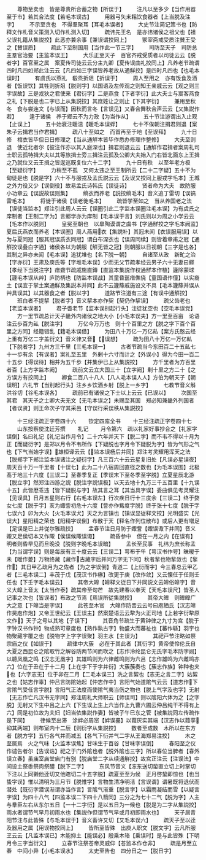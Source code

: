 <!-- { "loadSidebar": true } -->
　　尊物至卖也　皆是尊贵所合蓄之物【所误于】
　　注凡以至多少【当作用器至于市】若其合法度【若毛本误古】
　　用器弓矢耒耜饮食器者【上当脱及注字】
　　不示至贪也　不得羣聚耳【耳毛本误者】
　　大史节注简记策书也【防释文作札音义策测入切作札测入切】
　　疏讳先王名　是亦讳诸侯之祖父也【祖父误礼籍从集説挍】此恶亦兼余事【兼误谓挍同上】
　　冢宰斋戒受质注賛王受之【賛误质】
　　疏此下至制国用【当作此一节三字】
　　司防至天子　司防总主羣官治要【主监本误王】
　　大乐正至天子　百官齐戒受质者以司徒云云【脱者字】百官至之属　案夏传司徒云云分主九卿【夏传误曲礼挍同上】凡养老节疏谓四时凡四如郑此注云云【凡四如三字误皆养老故从通觧挍】是四时凡四也【也毛本误时】
　　有虞氏以燕礼　殽烝折爼【折误于】
　　周人至用之　亦有饭食及酒者【饭误饮】其牲则折爼【脱则字】以国语及左传观之则知王亲戚云云【观之则三字误故】三是戎狄之君使来【君衍字】二是燕食【下者字衍】此大夫士与賔客燕食之礼【下脱是也二字已上从集説挍】其庶姓让之则止【下其字衍】
　　兼用至秋冬　食与尝连文【与误而】因秋而言冬【言误见】又春合舞秋合声云云【又集説作若】
　　逹于诸侯　养于郷云不为力政【为当作从】
　　五十节注游谓出入止观【止误上】
　　五十始衰注暖温【暖毛本误蜉】
　　七十不俟朝注揖君则退【案朱子云揖君当作君揖】
　　疏八十至如之　而首再至于地【至误拜】
　　九十日修　棺衣皆毕但日日修理之【当从通觧本皆毕作悉办修理作整修】
　　大夫至则退　使近北者尔【彼注作亦以其入庭深也】揖君则退云云【通觧作君揖者案周礼司士职云孤特揖大夫以其等旅揖士旁三揖注云孤及公卿大夫始入门右皆北面东上王揖之乃就位又云王揖之皆逡巡既复位六十二字】
　　九十日有秩　以至年老方极【至疑衍字】
　　力稍至不孤　又何太违之至王制所云【二十二字疑】五十不为甸徒是也【脱是字】六十不与服戎及孟氏説云云【及误又挍同上服戎字毛本】王城之外力役又少【误倒役】故易孟氏诗韩氏【误徒诗】
　　贤者命为大夫　故防服小功章云【误説故误则集】
　　缟衣而养老【説挍缟毛本】音义追丁雷切【误镐雷毛本】
　　将徙于诸侯【误老徙毛本】
　　疏皆学至如之　当从养国老之法【误徒当监本】郑注引此周人云云【误圏引此二字监本误圈注毛本误】为有虞氏之庠制者【王制二字为】言郷学亦为庠制【毛本误于言】刘氏则以为周之小学云云【毛本作以脱则】
　　皇冕至朝也　以臯陶谟谓之虞书【字通觧挍之字毛本阙监】夏后氏燕衣而养老【本误圈】周人燕用衣【集説补】其冠未闻【衣误服用误】以为与夏同冠【服其冠误质衣同冠】谓白布深衣也【误周同续】则皆着章甫之冠【通觧挍误叠白字通】诸侯各以为朝服【觧无皆之冠】则朝服以日视朝【三字是也各】其制之异亦未闻【毛本误】追犹堆也【名下脱一朝】
　　自诸至从政　新甿之治【字亦衍】王肃及庾氏等【字堆毛本误】少而无父节疏孝经云男子六十无妻曰鳏【孝经下当脱注字】瘖聋节疏戚施直鏄【直监本集説作权通觧本作植】籧除蒙球【籧毛本误从艸】庐防柄也【防监本误战】其童昏嚚瘖僬侥【童国语作僮】以实裔土【误宜于掌土案通觧及集説本并同】此不云籧篨戚施设文不具【毛本籧篨并误从艸具误其】以其器食之者【脱以字】
　　道路节注道有三途【有误中通觧挍】
　　班白者不提挈【脱者字】音义挈本亦作契【契仍作挈误】
　　疏父齿老也【老监本误者】
　　君子耆老节【监本误别起行头】注徒犹空也【空毛本误党】
　　方一里节疏总计天子畿外内诸侯之地大小【小毛本误夫】方一里至百亩　论语注云歩百为畆【脱注字】
　　万亿今万万也　则十个百里之方【脱之字下百个百里之方同】经籍错乱【籍毛本误借】
　　为田八十万亿一万亿畆【案方氏慤云经上重有万亿二字盖衍文】音义律又音【误想】
　　疏为田八十万亿一万亿畆【下脱者字】九州方三千里【三毛本误一】
　　古者节疏当今东田百二十五畆七十一歩有余【有误者】案礼至五里　外剰十六寸而计之【外误小】得为今田一百二十五歩【得误待】相并为五千歩【并集伊已上从集説挍】
　　方千里者为方百里者百【上方字监本阙】
　　疏前文云立大国三十【立字阙】剰十里之方二十【之方误方有挍同上】
　　卿食二百八十八人【八人毛本误人人】方伯为朝天子【朝误明】六礼节【当别起行头】注乡乡饮酒乡射【脱上一乡字】
　　七教节音义斛洪谷切【谷毛本误各】
　　疏前已有诸侯之下士以上云云【已误以】
　　次国至其君　其天子之士卿大夫无文【无毛本误之】未赐至其国　郑必知兼畿外列国者【者误贤】则王命次子守其采邑【守误行采误秩从集説挍】

　　十三经注疏正字卷四十六
　　钦定四库全书
　　十三经注疏正字卷四十七
　　山东按察使沈廷芳撰
　　礼记
　　月令第六　疏以礼家好事抄合之【礼家字误倒】名曰礼记【礼记当作月令】二十六年并天下【脱二字】而不韦不得以十月为正【而疑衍字】是郑以月令不韦所作【下疑脱也字月令下疑脱为字】皆为气形之气也【下气当始字误】雄桓译云云【监本误杨后并同】郑注考灵耀用浑天之法【脱郑字下郑注监本误诸注之疑衍字】凡三百六十云云星复旧处【凡误必星误夜】周天百十万一千里者【十误七】此为二十八宿周回直径之数也【为毛本误围】北极髙于地三十六度【三误二】至春季复正【季误末下至冬季至字脱】立夏星辰北游【脱立字】然郑注四游之説【脱注字説误极】以天去地十九万三千五百里【十九误十五】此皆厯乖违【皆下疑脱与字】故其言之耳【其当具字误】委曲俱见考灵耀注【见误具】日月五星则右行【右毛本误左】行次疾日行十三度余【三误二】终于婺女七度【脱于字】亥为娵訾初危十六度【訾亦作觜度字脱】终于张十七度【脱于字七误六】卯为大火【火毛本误犬】天之为言镇也【镇误显従释文挍】光明盛实【光误大】星阳精之荣也【阳精字误倒】布散于天【释名作列位散布】或后人更有増足【足误是已上并従尔雅疏挍】
　　孟春节注日月防于娵訾【娵误诹下并同】音义娵又足侯切本又作陬【侯误候陬误诹】
　　疏昏参中　但在一月之内【在误有】明者则昏早见而旦晚没【脱则字晚毛本误暗】
　　孟长至民事　礼纬为庶长称孟【为当谓字误】则是每辰有三十度云云【三误二】萼布于午【萼汉书作咢】昧暧于未【暧作薆】万物终藏【藏作古藏字后并同万字无下同】秋者揫也物揫敛也【揫作】其日甲乙疏月为之佐者【为之字误倒】青道二【上衍而字】今三春总云甲乙者【三毛本误二】丰茂于戊【茂汉书作楙】改更于庚【改作敛】又云懐任于任则壬任也【下壬字毛本误云】
　　其帝大皥【皥释文従日下并同説文云皥俗皥字】音义大皥上音太【太当作泰】疏其帝至句芒　故先建春以奉天【天毛本误尺】皆圣人记事之次也【皆误者】布政之节焉【焉误所従集説挍】
　　其帝大皥　则皥皥广大之意【下皥当是字误】
　　此苍至木官　大皥作防罟云云号曰庖牺氏【汉志皥作昊庖作炮】又帝王世纪云【王误主】然案楚语云云犂为火正司地【上若字衍犂原文作】天子之号以其地【子误下】
　　其音角节疏生于黄钟律之九寸为宫【脱于字钟汉书作钟】物成熟可章度也【熟作孰古字】物盛大而蕃祉也【蕃作緐】羽宇也物聚藏宇覆之也【脱物字上字字误聚】羽主水【主误为】
　　其祀戸节注略如祭宗庙之仪【如误于】
　　疏律中大蔟　必在于其此者【其衍字】黄帝使伶伦氏自大夏之西昆仑之隂取竹之解谷防两节间而吹之【志作泠纶昆仑无氏字毛本防字阙】以聼凤凰之鸣【汉志无凰字】其雄鸣则为六律雌鸣则为六吕【志作雄鸣为六雌鸣亦六】位在于丑在于十二月【上在字下于字并衍】大蔟蔟奏也【蔟志作族】钟种也夹也【六字志无】位于卯在二月【二毛本误三】洗之言絜也【志无之言二字】姑絜之也【姑志作辜】仲吕言防隂始起【仲志作中】言阳气始道隂气云云【道志作下言隂气受任言字脱】言阳气正法度而使隂气夷当伤之物也【脱上气字及也字】无射【无志作亡凡汉书无字同】郑注周礼大师职云【师误司】则以隂阳六体为之【之字脱】无射又下生中吕之上六【下生误上生上六当作上九曹六圃云仲吕纯干不得有上六】同是初位故为夫妇【妇当依集説作妻】皆被子午巳东之管【被集説同左传疏作是下同】
　　律候至出滞　涂衅必周宻【衅误亹】以葭灰实其端【汉志作以葭莩抑其两端】则布室内十二辰【则衍字从集説挍】
　　数者至成数　木所以在东方者【脱方字】五行各气并而减五【各气下衍并气二字从玊海郑易注挍】
　　木之至属焉　火之气味【火监本误焦】甘味生于百谷【甘味字误倒】
　　春阳至之仪　作谴告者尔【告误诰】祀之于门外隂也者【脱外隂也三字】所以春位当脾者【春外误立春】虽庙室庙堂庙门有别【脱庙堂二字从续通觧挍】故宫正注云【注误法】中间设主祭黍祭肉祭醴【脱下二字】
　　东风节音义【冻东送切蛰直立切上时掌切下注以上同獭他逹切又他瞎切二十五字脱】疏夏至至为候　正月啓蛰即惊也【也当蛰字误】惟以清明为三月节【脱惟字】言物生清净明洁【言误谓】谓暑既将退伏而潜处【既衍字潜误渐谓亦当作言】言隂气渐重【脱言字】以霜雨凝结而雪【以疑言字误】为四十八气【四监本误二下四十八箭同】三分之为七十二气【脱为字】人主与羣臣左右从东尔五日【一十二字衍】是以五日为一候也【脱是为二字从集説挍】雨水者谓节气早月初雨水也【集説作但谓节气早或月初即雨水也】
　　天子居青阳节注与此皆殊【与毛本误于】音义畜许又切【又毛本误六】
　　疏天子至以逹　及器用之属【用误物挍同上】
　　皆所至皆殊　出庾人职文【脱文字】云凡所服玊云云【凡监本误已】木能抑土【能误必】殷乗木辂【乗误时】是与此皆殊【下明月令三字当衍文】
　　立春节注祭苍帝灵威仰【苍监本作仓非】
　　疏是月至立春　中间小异【小毛本误水】
　　太史至告也　四分日之一【脱日字】
